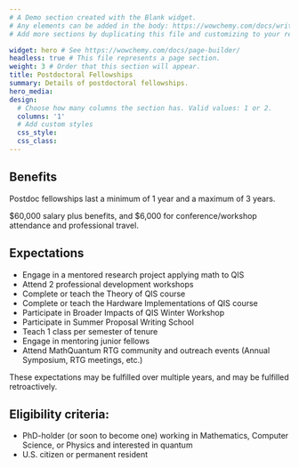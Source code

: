```yaml
---
# A Demo section created with the Blank widget.
# Any elements can be added in the body: https://wowchemy.com/docs/writing-markdown-latex/
# Add more sections by duplicating this file and customizing to your requirements.

widget: hero # See https://wowchemy.com/docs/page-builder/
headless: true # This file represents a page section.
weight: 3 # Order that this section will appear.
title: Postdoctoral Fellowships
summary: Details of postdoctoral fellowships.
hero_media: 
design:
  # Choose how many columns the section has. Valid values: 1 or 2.
  columns: '1'
  # Add custom styles
  css_style:
  css_class:
---
```

## Benefits
Postdoc fellowships last a minimum of 1 year and a maximum of 3 years.

$60,000 salary plus benefits, and $6,000 for conference/workshop attendance and professional travel.

## Expectations 

- Engage in a mentored research project applying math to QIS
- Attend 2 professional development workshops
- Complete or teach the Theory of QIS course
- Complete or teach the Hardware Implementations of QIS course
- Participate in Broader Impacts of QIS Winter Workshop
- Participate in Summer Proposal Writing School
- Teach 1 class per semester of tenure
- Engage in mentoring junior fellows
- Attend MathQuantum RTG community and outreach events (Annual Symposium, RTG meetings, etc.)

These expectations may be fulfilled over multiple years, and may be fulfilled retroactively.

## Eligibility criteria:
- PhD-holder (or soon to become one) working in Mathematics, Computer Science, or Physics and interested in quantum
- U.S. citizen or permanent resident

